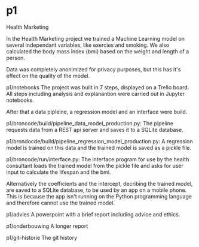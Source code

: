 # p1
Health Marketing

In the Health Marketing project we trained a Machine Learning model on several independant variables, like exercies and smoking. We also calculated the body mass index (bmi) based on the weight and length of a person.

Data was completely anonimized for privacy purposes, but this has it's effect on the quality of the model.

p1/notebooks
The project was built in 7 steps, displayed on a Trello board. All steps including analysis and explanantion were carried out in Jupyter notebooks.

After that a data pipleine, a regression model and an interface were build.

p1/broncode/build/pipeline_data_model_production.py:
The pipeline requests data from a REST api server and saves it to a SQLite database. 

p1/brondocde/build/pipeline_regression_model_production.py:
A regression model is trained on this data and the trained model is saved as a pickle file.

p1/broncode/run/interface.py:
The interface program for use by the health consultant loads the trained model from the pickle file and asks for user input to calculate the lifespan and the bmi.

Alternatively the coefficients and the intercept, decribing the trained model, are saved to a SQLite database, to be used by an app on a mobile phone. This is because the app isn't running on the Python programming language and therefore cannot use the trained model.

p1/advies
A powerpoint with a brief report including advice and ethics.

p1/onderbouwing
A longer report   

p1/git-historie
The git history

